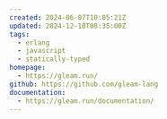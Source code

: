 ```yaml
---
created: 2024-06-07T10:05:21Z
updated: 2024-12-10T08:35:00Z
tags:
  - erlang
  - javascript
  - statically-typed
homepage:
  - https://gleam.run/
github: https://github.com/gleam-lang
documentation:
  - https://gleam.run/documentation/
---
```

